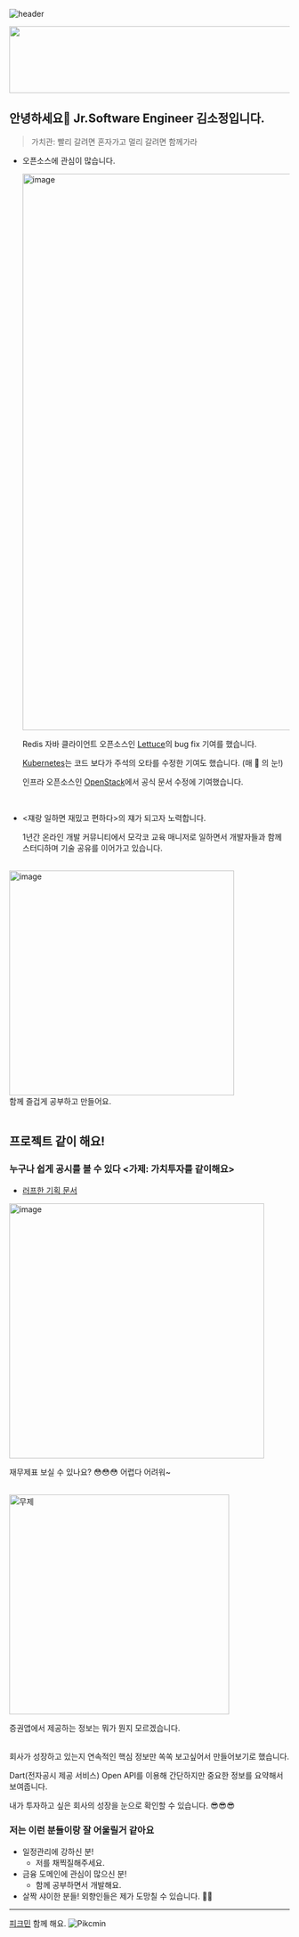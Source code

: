  
![header](https://capsule-render.vercel.app/api?type=wave&color=auto&height=300&section=header&text=SO-JUNG'sGithub&fontSize=70)
 
<a href="https://www.gitanimals.org/en_US?utm_medium=image&utm_source=ten-squirrel&utm_content=line">
  <img
    src="https://render.gitanimals.org/lines/ten-squirrel"
    width="600"
    height="120"
  />
</a>
  

 	
## 안녕하세요👋 Jr.Software Engineer 김소정입니다.
> 가치관: 빨리 갈려면 혼자가고 멀리 갈려면 함께가라

- 오픈소스에 관심이 많습니다.
  
  <img width="1000" alt="image" src="https://github.com/user-attachments/assets/78ba37a1-3774-4fb0-8151-ff1e79b95f05" />
  
  Redis 자바 클라이언트 오픈소스인 [Lettuce](https://github.com/redis/lettuce)의 bug fix 기여를 했습니다.

  [Kubernetes](https://github.com/kubernetes/kubernetes)는 코드 보다가 주석의 오타를 수정한 기여도 했습니다. (매 🦅 의 눈!)

  인프라 오픈소스인 [OpenStack](https://docs.openstack.org/api-ref/image/v2/metadefs-index.html#metadata-definition-schemas)에서 공식 문서 수정에 기여했습니다.

</br>

- <쟤랑 일하면 재밌고 편하다>의 쟤가 되고자 노력합니다.
  
  1년간 온라인 개발 커뮤니티에서 모각코 교육 매니저로 일하면서 개발자들과 함께 스터디하며 기술 공유를 이어가고 있습니다.
  
</br>
<img width="404" alt="image" src="https://github.com/user-attachments/assets/ba2b9790-9ac4-4cfc-abd4-89637c1689c8" />

</br>
  함께 즐겁게 공부하고 만들어요.  
  
</br>
</br>
  
## 프로젝트 같이 해요!
### 누구나 쉽게 공시를 볼 수 있다 <가제: 가치투자를 같이해요>
- [러프한 기획 문서](https://www.notion.so/kimsojung/1d5075a8840480e8939de7fe341008fe?pvs=4)

<img width="458" alt="image" src="https://github.com/user-attachments/assets/c095bcf3-6fff-4dac-bf7d-128e35ccd34e" />


재무제표 보실 수 있나요? 😳😳😳 어렵다 어려워~

</br>

<img width="395" alt="무제" src="https://github.com/user-attachments/assets/9727a0fe-d416-4121-b9f5-02076c17c0ad" />


증권앱에서 제공하는 정보는 뭐가 뭔지 모르겠습니다.

</br>
회사가 성장하고 있는지 연속적인 핵심 정보만 쏙쏙 보고싶어서 만들어보기로 했습니다.

Dart(전자공시 제공 서비스) Open API를 이용해 간단하지만 중요한 정보를 요약해서 보여줍니다.

내가 투자하고 싶은 회사의 성장을 눈으로 확인할 수 있습니다. 😎😎😎


### 저는 이런 분들이랑 잘 어울릴거 같아요
- 일정관리에 강하신 분!
  - 저를 채찍질해주세요.
- 금융 도메인에 관심이 많으신 분!
  - 함께 공부하면서 개발해요.
- 살짝 샤이한 분들! 외향인들은 제가 도망칠 수 있습니다. 🏃‍♂️


---
[피크민](https://pikminbloom.onelink.me/pWSt/su7i6lkh) 함께 해요. 
![Pikcmin](https://github.com/user-attachments/assets/8da9fcd5-74e2-4f2a-9715-4b4d56d1e8b5)

